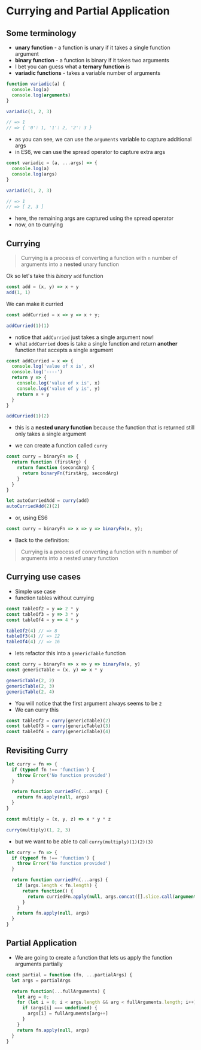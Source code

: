 # Currying and Partial Application

## Some terminology

* __unary function__ - a function is unary if it takes a single function argument
* __binary function__ - a function is binary if it takes two arguments
* I bet you can guess what a __ternary function__ is
* __variadic functions__ - takes a variable number of arguments

```javascript
function variadic(a) {
  console.log(a)
  console.log(arguments)
}

variadic(1, 2, 3)

// => 1
// => { '0': 1, '1': 2, '2': 3 }
```
* as you can see, we can use the `arguments` variable to capture additional args
* in ES6, we can use the spread operator to capture extra args

```javascript
const variadic = (a, ...args) => {
  console.log(a)
  console.log(args)
}

variadic(1, 2, 3)

// => 1
// => [ 2, 3 ]
```
* here, the remaining args are captured using the spread operator
* now, on to currying

## Currying

> Currying is a process of converting a function with `n` number of arguments into a __nested__ unary function

Ok so let's take this *binary* `add` function

```javascript
const add = (x, y) => x + y
add(1, 1)
```

We can make it curried

```javascript
const addCurried = x => y => x + y;

addCurried(1)(1)
```

* notice that `addCurried` just takes a single argument now!
* what `addCurried` does is take a single function and return **another** function that accepts a single argument

```javascript
const addCurried = x => {
  console.log('value of x is', x)
  console.log('----')
  return y => {
    console.log('value of x is', x)
    console.log('value of y is', y)
    return x + y
  }
}

addCurried(1)(2)
```

* this is a __nested unary function__ because the function that is returned still only takes a single argument

* we can create a function called `curry`

```javascript
const curry = binaryFn => {
  return function (firstArg) {
    return function (secondArg) {
      return binaryFn(firstArg, secondArg)
    }
  }
}

let autoCurriedAdd = curry(add)
autoCurriedAdd(2)(2)
```

* or, using ES6

```javascript
const curry = binaryFn => x => y => binaryFn(x, y);
```

* Back to the definition:

> Currying is a process of converting a function with n number of arguments into a nested unary function

## Currying use cases

* Simple use case
* function tables without currying

```javascript
const tableOf2 = y => 2 * y
const tableOf3 = y => 3 * y
const tableOf4 = y => 4 * y

tableOf2(4) // => 8
tableOf3(4) // => 12
tableOf4(4) // => 16
```

* lets refactor this into a `genericTable` function

```javascript
const curry = binaryFn => x => y => binaryFn(x, y)
const genericTable = (x, y) => x * y

genericTable(2, 2)
genericTable(2, 3)
genericTable(2, 4)
```

* You will notice that the first argument always seems to be `2`
* We can curry this

```javascript
const tableOf2 = curry(genericTable)(2)
const tableOf3 = curry(genericTable)(3)
const tableOf4 = curry(genericTable)(4)
```

## Revisiting Curry

```javascript
let curry = fn => {
  if (typeof fn !== 'function') {
    throw Error('No function provided')
  }

  return function curriedFn(...args) {
    return fn.apply(null, args)
  }
}

const multiply = (x, y, z) => x * y * z

curry(multiply)(1, 2, 3)
```

* but we want to be able to call `curry(multiply)(1)(2)(3)`

```javascript
let curry = fn => {
  if (typeof fn !== 'function') {
    throw Error('No function provided')
  }

  return function curriedFn(...args) {
    if (args.length < fn.length) {
      return function() {
        return curriedFn.apply(null, args.concat([].slice.call(arguments)))
      }
    }
    return fn.apply(null, args)
  }
}
```

## Partial Application

* We are going to create a function that lets us apply the function arguments partially

```javascript
const partial = function (fn, ...partialArgs) {
  let args = partialArgs

  return function(...fullArguments) {
    let arg = 0;
    for (let i = 0; i < args.length && arg < fullArguments.length; i++) {
      if (args[i] === undefined) {
        args[i] = fullArguments[arg++]
      }
    }
    return fn.apply(null, args)
  }
}
```










